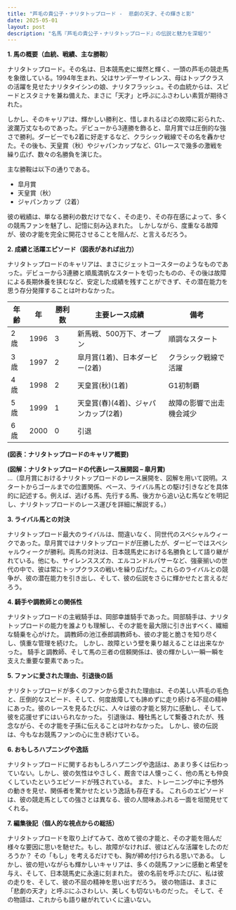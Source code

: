 ```yaml
---
title: "芦毛の貴公子・ナリタトップロード -  悲劇の天才、その輝きと影"
date: 2025-05-01
layout: post
description: "名馬『芦毛の貴公子・ナリタトップロード』の伝説と魅力を深堀り"
---
```


**1. 馬の概要（血統、戦績、主な勝鞍）**

ナリタトップロード。その名は、日本競馬史に燦然と輝く、一頭の芦毛の競走馬を象徴している。1994年生まれ、父はサンデーサイレンス、母はトップクラスの活躍を見せたナリタタイシンの娘、ナリタフラッシュ。その血統からは、スピードとスタミナを兼ね備えた、まさに「天才」と呼ぶにふさわしい素質が期待された。

しかし、そのキャリアは、輝かしい勝利と、惜しまれるほどの故障に彩られた、波瀾万丈なものであった。デビューから3連勝を飾ると、皐月賞では圧倒的な強さで勝利。ダービーでも2着に好走するなど、クラシック戦線でその名を轟かせた。その後も、天皇賞（秋）やジャパンカップなど、G1レースで幾多の激戦を繰り広げ、数々の名勝負を演じた。

主な勝鞍は以下の通りである。

* 皐月賞
* 天皇賞（秋）
* ジャパンカップ（2着）

彼の戦績は、単なる勝利の数だけでなく、その走り、その存在感によって、多くの競馬ファンを魅了し、記憶に刻み込まれた。  しかしながら、度重なる故障が、彼の才能を完全に開花させることを阻んだ、と言えるだろう。


**2. 成績と活躍エピソード（図表があれば出力）**

ナリタトップロードのキャリアは、まさにジェットコースターのようなものであった。デビューから3連勝と順風満帆なスタートを切ったものの、その後は故障による長期休養を挟むなど、安定した成績を残すことができず、その潜在能力を思う存分発揮することは叶わなかった。

| 年齢 | 年 | 勝利数 | 主要レース成績 | 備考 |
|---|---|---|---|---|
| 2歳 | 1996 | 3 | 新馬戦、500万下、オープン | 順調なスタート |
| 3歳 | 1997 | 2 | 皐月賞(1着)、日本ダービー(2着) | クラシック戦線で活躍 |
| 4歳 | 1998 | 2 | 天皇賞(秋)(1着) | G1初制覇 |
| 5歳 | 1999 | 1 |  天皇賞(春)(4着)、ジャパンカップ(2着) |  故障の影響で出走機会減少 |
| 6歳 | 2000 | 0 |  引退 |  |


**(図表：ナリタトップロードのキャリア概要)**

**(図解：ナリタトップロードの代表レース展開図 – 皐月賞)**  
…（皐月賞におけるナリタトップロードのレース展開を、図解を用いて説明。スタートからゴールまでの位置関係、ペース、ライバル馬との駆け引きなどを具体的に記述する。例えば、逃げる馬、先行する馬、後方から追い込む馬などを明記し、ナリタトップロードのレース運びを詳細に解説する。）


**3. ライバル馬との対決**

ナリタトップロード最大のライバルは、間違いなく、同世代のスペシャルウィークであった。皐月賞ではナリタトップロードが圧勝したが、ダービーではスペシャルウィークが勝利。両馬の対決は、日本競馬史における名勝負として語り継がれている。他にも、サイレンススズカ、エルコンドルパサーなど、強豪揃いの世代の中で、彼は常にトップクラスの戦いを繰り広げた。これらのライバルとの競争が、彼の潜在能力を引き出し、そして、彼の伝説をさらに輝かせたと言えるだろう。


**4. 騎手や調教師との関係性**

ナリタトップロードの主戦騎手は、岡部幸雄騎手であった。岡部騎手は、ナリタトップロードの能力を誰よりも理解し、その才能を最大限に引き出すべく、繊細な騎乗を心がけた。  調教師の池江泰郎調教師も、彼の才能と脆さを知り尽くし、慎重な管理を続けた。  しかし、故障という壁を乗り越えることは出来なかった。  騎手と調教師、そして馬の三者の信頼関係は、彼の輝かしい一瞬一瞬を支えた重要な要素であった。


**5. ファンに愛された理由、引退後の話**

ナリタトップロードが多くのファンから愛された理由は、その美しい芦毛の毛色と、圧倒的なスピード、そして、何度故障しても諦めずに走り続ける不屈の精神にあった。彼のレースを見るたびに、人々は彼の才能と努力に感動し、そして、彼を応援せずにはいられなかった。  引退後は、種牡馬として繋養されたが、残念ながら、その才能を子孫に伝えることは叶わなかった。  しかし、彼の伝説は、今もなお競馬ファンの心に生き続けている。


**6. おもしろハプニングや逸話**

ナリタトップロードに関するおもしろハプニングや逸話は、あまり多くは伝わっていない。しかし、彼の気性はやさしく、厩舎では人懐っこく、他の馬とも仲良くしていたというエピソードが残されている。  また、トレーニング中に予想外の動きを見せ、関係者を驚かせたという逸話も存在する。  これらのエピソードは、彼の競走馬としての強さとは異なる、彼の人間味あふれる一面を垣間見せてくれる。


**7. 編集後記（個人的な視点からの総括）**

ナリタトップロードを取り上げてみて、改めて彼の才能と、その才能を阻んだ様々な要因に思いを馳せた。もし、故障がなければ、彼はどんな活躍をしたのだろうか？  その「もし」を考えるだけでも、胸が締め付けられる思いである。  しかし、彼の短いながらも輝かしいキャリアは、多くの競馬ファンに感動と希望を与え、そして、日本競馬史に永遠に刻まれた。  彼の名前を呼ぶたびに、私は彼の走りを、そして、彼の不屈の精神を思い出すだろう。  彼の物語は、まさに「悲劇の天才」と呼ぶにふさわしい、美しくも切ないものだった。  そして、その物語は、これからも語り継がれていくに違いない。
